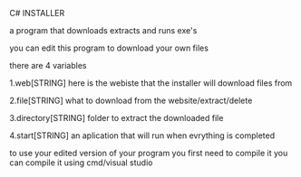 C# INSTALLER



a program that downloads extracts and runs exe's

you can edit this program to download your own files 



there are 4 variables 

1.web[STRING] here is the webiste that the installer will download files from

2.file[STRING] what to download from the website/extract/delete

3.directory[STRING] folder to extract the downloaded file

4.start[STRING] an aplication that will run when evrything is completed

to use your edited version of your program you first need to compile it you can compile it using cmd/visual studio
